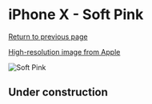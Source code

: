 # iPhone X - Soft Pink

[Return to previous page](/iphone_x)

[High-resolution image from Apple](https://store.storeimages.cdn-apple.com/8756/as-images.apple.com/is/MRGF2?wid=4500&hei=4500&fmt=png)

<div style="width: 500px"><img src="/almost_uncompressed/MRGF2.webp" alt="Soft Pink"></div>

## Under construction
